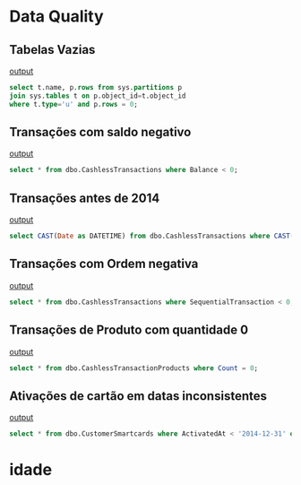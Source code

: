 Data Quality
===

Tabelas Vazias
---

[output](./table-rows-count.pdf)
```sql
select t.name, p.rows from sys.partitions p
join sys.tables t on p.object_id=t.object_id
where t.type='u' and p.rows = 0;
```

Transações com saldo negativo
---

[output](./negative-balance-transactions.md)
```sql
select * from dbo.CashlessTransactions where Balance < 0;
```

Transações antes de 2014
---

[output](./before2014-transactions.md)
```sql
select CAST(Date as DATETIME) from dbo.CashlessTransactions where CAST(Date as  DATETIME) < '2014-01-01';
```

Transações com Ordem negativa
---

[output](./negative-sequencial-transactions.md)
```sql
select * from dbo.CashlessTransactions where SequentialTransaction < 0;
```

Transações de Produto com quantidade 0
---

[output](./zero-products-count.md)
```sql
select * from dbo.CashlessTransactionProducts where Count = 0;
```

Ativações de cartão em datas inconsistentes
---

[output](./inconsistent-activation-data.md)
```sql
select * from dbo.CustomerSmartcards where ActivatedAt < '2014-12-31' or ActivatedAt > '2018-10-25';
```

# idade